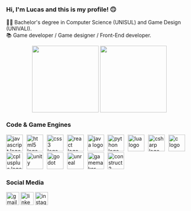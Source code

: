 <h3>Hi, I'm Lucas and this is my profile! 🙃</h3>
<p>👩‍🔬 Bachelor's degree in Computer Science (UNISUL) and Game Design (UNIVALI).<br>📚 Game developer / Game designer / Front-End developer. <br>
<p align="center">
    <img height="180em" src="https://github-readme-stats.vercel.app/api?username=Pixelikas&include_all_commits=true&show_icons=true&disable_animations=false&theme=ocean_dark&locale=en&hide_border=false" align = "center"/>
    <img height="180em" src="https://github-readme-stats.vercel.app/api/top-langs?username=Pixelikas&show_icons=true&locale=en&layout=compact&hide_title=false&langs_count=9&theme=ocean_dark&hide_border=false" align = "center"/>
  </p>
<h3>Code & Game Engines</h3>
<div>
  <img src="https://cdn.jsdelivr.net/gh/devicons/devicon/icons/javascript/javascript-original.svg" height="45" alt="javascript logo"  />
  <img width="2" />
  <img src="https://cdn.jsdelivr.net/gh/devicons/devicon/icons/html5/html5-original.svg" height="45" alt="html5 logo"  />
  <img width="2" />
  <img src="https://cdn.jsdelivr.net/gh/devicons/devicon/icons/css3/css3-original.svg" height="45" alt="css3 logo"  />
  <img width="2" />
  <img src="https://cdn.jsdelivr.net/gh/devicons/devicon/icons/react/react-original.svg" height="45" alt="react logo"  />
  <img width="2" />
  <img src="https://cdn.jsdelivr.net/gh/devicons/devicon/icons/java/java-original.svg" height="45" alt="java logo"  />
  <img width="2" />
  <img src="https://cdn.jsdelivr.net/gh/devicons/devicon/icons/python/python-original.svg" height="45" alt="python logo"  />
  <img width="2" />
  <img src="https://cdn.jsdelivr.net/gh/devicons/devicon/icons/lua/lua-original.svg" height="45" alt="lua logo"  />
  <img width="2" />
  <img src="https://cdn.jsdelivr.net/gh/devicons/devicon/icons/csharp/csharp-original.svg" height="45" alt="csharp logo"  />
  <img width="2" />
  <img src="https://cdn.jsdelivr.net/gh/devicons/devicon/icons/c/c-original.svg" height="45" alt="c logo"  />
  <img width="2" />
  <img src="https://cdn.jsdelivr.net/gh/devicons/devicon/icons/cplusplus/cplusplus-original.svg" height="45" alt="cplusplus logo"  />
  <img width="2" />
  <img src="https://www.vectorlogo.zone/logos/unity3d/unity3d-icon.svg" alt="unity" height="45"/>
  <img width="2" />
  <img src="https://www.vectorlogo.zone/logos/godotengine/godotengine-icon.svg" alt="godot" height="45"/>
  <img width="2" />
  <img src="https://magicmedia.studio/wp-content/uploads/2021/08/icons_unreal_250x250.png" alt="unreal" height="45"/>
  <img width="2" />
  <img src="https://www.svgrepo.com/download/373617/gamemaker.svg" alt="gamemaker" height="45"/>
  <img width="2" />
  <img src="https://upload.wikimedia.org/wikipedia/commons/thumb/7/79/Construct_3_Logo.svg/900px-Construct_3_Logo.svg.png" alt="construct3" height="45"/>
</div>
<h3>Social Media</h3>
<div>
  <a href="mailto:lucasnaspolini@gmail.com"><img src="https://img.shields.io/static/v1?message=Gmail&logo=gmail&label=&color=4F4F4E&logoColor=white&labelColor=&style=for-the-badge" height="35" alt="gmail logo"  /></a>
  <a href="https://www.linkedin.com/in/lucas-naspolini/"><img src="https://img.shields.io/static/v1?message=LinkedIn&logo=linkedin&label=&color=0077B5&logoColor=white&labelColor=&style=for-the-badge" height="35" alt="linkedin logo"  /></a>
  <a href="https://www.instagram.com/pixelikas/"><img src="https://img.shields.io/static/v1?message=Instagram&logo=instagram&label=&color=E4405F&logoColor=white&labelColor=&style=for-the-badge" height="35" alt="instagram logo"  /></a>
</div>
<br clear="both">
